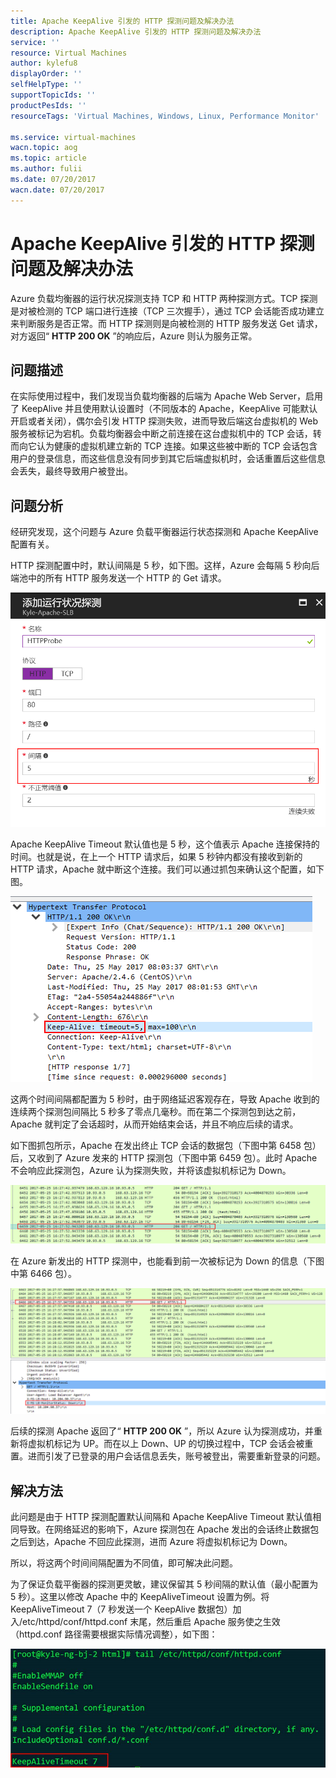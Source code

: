 ```yaml
---
title: Apache KeepAlive 引发的 HTTP 探测问题及解决办法
description: Apache KeepAlive 引发的 HTTP 探测问题及解决办法
service: ''
resource: Virtual Machines
author: kylefu8
displayOrder: ''
selfHelpType: ''
supportTopicIds: ''
productPesIds: ''
resourceTags: 'Virtual Machines, Windows, Linux, Performance Monitor'

ms.service: virtual-machines
wacn.topic: aog
ms.topic: article
ms.author: fulii
ms.date: 07/20/2017
wacn.date: 07/20/2017
---
```


# Apache KeepAlive 引发的 HTTP 探测问题及解决办法


Azure 负载均衡器的运行状况探测支持 TCP 和 HTTP 两种探测方式。TCP 探测是对被检测的 TCP 端口进行连接（TCP 三次握手），通过 TCP 会话能否成功建立来判断服务是否正常。而 HTTP 探测则是向被检测的 HTTP 服务发送 Get 请求，对方返回“ **HTTP 200 OK** ”的响应后，Azure 则认为服务正常。

## 问题描述

在实际使用过程中，我们发现当负载均衡器的后端为 Apache Web Server，启用了 KeepAlive 并且使用默认设置时（不同版本的 Apache，KeepAlive 可能默认开启或者关闭），偶尔会引发 HTTP 探测失败，进而导致后端这台虚拟机的 Web 服务被标记为宕机。负载均衡器会中断之前连接在这台虚拟机中的 TCP 会话，转而向它认为健康的虚拟机建立新的 TCP 连接。如果这些被中断的 TCP 会话包含用户的登录信息，而这些信息没有同步到其它后端虚拟机时，会话重置后这些信息会丢失，最终导致用户被登出。

## 问题分析

经研究发现，这个问题与 Azure 负载平衡器运行状态探测和 Apache KeepAlive 配置有关。

HTTP 探测配置中时，默认间隔是 5 秒，如下图。这样，Azure 会每隔 5 秒向后端池中的所有 HTTP 服务发送一个 HTTP 的 Get 请求。

![status-detection](./media/aog-load-balancer-qa-apache-keepalive-cause-http-detection-error/status-detection.png)

Apache KeepAlive Timeout 默认值也是 5 秒，这个值表示 Apache 连接保持的时间。也就是说，在上一个 HTTP 请求后，如果 5 秒钟内都没有接收到新的 HTTP 请求，Apache 就中断这个连接。我们可以通过抓包来确认这个配置，如下图。

![http-request](./media/aog-load-balancer-qa-apache-keepalive-cause-http-detection-error/http-request.png)

这两个时间间隔都配置为 5 秒时，由于网络延迟客观存在，导致 Apache 收到的连续两个探测包间隔比 5 秒多了零点几毫秒。而在第二个探测包到达之前，Apache 就判定了会话超时，从而开始结束会话，并且不响应后续的请求。

如下图抓包所示，Apache 在发出终止 TCP 会话的数据包（下图中第 6458 包）后，又收到了 Azure 发来的 HTTP 探测包（下图中第 6459 包）。此时 Apache 不会响应此探测包，Azure 认为探测失败，并将该虚拟机标记为 Down。

![log](./media/aog-load-balancer-qa-apache-keepalive-cause-http-detection-error/log.png)

在 Azure 新发出的 HTTP 探测中，也能看到前一次被标记为 Down 的信息（下图中第 6466 包）。

![log-2](./media/aog-load-balancer-qa-apache-keepalive-cause-http-detection-error/log-2.png)

后续的探测 Apache 返回了“ **HTTP 200 OK** ”，所以 Azure 认为探测成功，并重新将虚拟机标记为 UP。而在以上 Down、UP 的切换过程中，TCP 会话会被重置。进而引发了已登录的用户会话信息丢失，账号被登出，需要重新登录的问题。

## 解决方法

此问题是由于 HTTP 探测配置默认间隔和 Apache KeepAlive Timeout 默认值相同导致。在网络延迟的影响下，Azure 探测包在 Apache 发出的会话终止数据包之后到达，Apache 不回应此探测，进而 Azure 将虚拟机标记为 Down。

所以，将这两个时间间隔配置为不同值，即可解决此问题。

为了保证负载平衡器的探测更灵敏，建议保留其 5 秒间隔的默认值（最小配置为 5 秒）。这里以修改 Apache 中的 KeepAliveTimeout 设置为例。将KeepAliveTimeout 7（7 秒发送一个 KeepAlive 数据包）加入/etc/httpd/conf/httpd.conf 末尾，然后重启 Apache 服务使之生效（httpd.conf 路径需要根据实际情况调整），如下图：

![solution](./media/aog-load-balancer-qa-apache-keepalive-cause-http-detection-error/solution.png)

